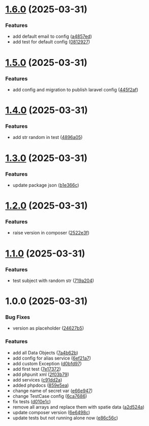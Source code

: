 # [1.6.0](https://github.com/webkult/Laravel-SMTP-Mailing/compare/v1.5.0...v1.6.0) (2025-03-31)


### Features

* add default email to config ([a4857ed](https://github.com/webkult/Laravel-SMTP-Mailing/commit/a4857ed4b987f4e3a2d0cc00367ef3e1ec04cad7))
* add test for default config ([0812927](https://github.com/webkult/Laravel-SMTP-Mailing/commit/0812927270f85e0d4eee98d2e3cf254ada0a72d0))

# [1.5.0](https://github.com/webkult/Laravel-SMTP-Mailing/compare/v1.4.0...v1.5.0) (2025-03-31)


### Features

* add config and migration to publish laravel config ([445f2af](https://github.com/webkult/Laravel-SMTP-Mailing/commit/445f2af29cacfb8b6dcb569c6857838a9c4ca181))

# [1.4.0](https://github.com/webkult/Laravel-SMTP-Mailing/compare/v1.3.0...v1.4.0) (2025-03-31)


### Features

* add str random in test ([4896a05](https://github.com/webkult/Laravel-SMTP-Mailing/commit/4896a0505b9500d9b210d9bc4b52a06ef701fcc3))

# [1.3.0](https://github.com/webkult/Laravel-SMTP-Mailing/compare/v1.2.0...v1.3.0) (2025-03-31)


### Features

* update package json ([b1e366c](https://github.com/webkult/Laravel-SMTP-Mailing/commit/b1e366c5449d03a19555c8c0ead21bcacf6cd006))

# [1.2.0](https://github.com/webkult/Laravel-SMTP-Mailing/compare/v1.1.0...v1.2.0) (2025-03-31)


### Features

* raise version in composer ([2522e3f](https://github.com/webkult/Laravel-SMTP-Mailing/commit/2522e3fe66d9d5d314fbcdab1afe4fc397945653))

# [1.1.0](https://github.com/webkult/Laravel-SMTP-Mailing/compare/v1.0.0...v1.1.0) (2025-03-31)


### Features

* test subject with random str ([719a204](https://github.com/webkult/Laravel-SMTP-Mailing/commit/719a20487b9d615b461a2ff27914fd415b87da88))

# 1.0.0 (2025-03-31)


### Bug Fixes

* version as placeholder ([24627b5](https://github.com/webkult/Laravel-SMTP-Mailing/commit/24627b5910e871b930f019a35ce2855140dac5ba))


### Features

* add all Data Objects ([7a4b62b](https://github.com/webkult/Laravel-SMTP-Mailing/commit/7a4b62b8f88aa38d53c6592c89fac377343a5917))
* add config for alias service ([6ef21a7](https://github.com/webkult/Laravel-SMTP-Mailing/commit/6ef21a7c66b00dcc68cb653aa4dbe9c1679edf04))
* add custom Exception ([d0bfd97](https://github.com/webkult/Laravel-SMTP-Mailing/commit/d0bfd970f7a989938055eb52c46cee380f5f7915))
* add first test ([7e17372](https://github.com/webkult/Laravel-SMTP-Mailing/commit/7e17372ecc5cd4c300363ae02809e79929f8873a))
* add phpunit xml ([2f03b79](https://github.com/webkult/Laravel-SMTP-Mailing/commit/2f03b79288ec6c27db080ffffcc13d3c44afa676))
* add services ([c91dd2a](https://github.com/webkult/Laravel-SMTP-Mailing/commit/c91dd2a76f318323a0cc1737bf86a2367f65af96))
* added phpdocs ([859e5ea](https://github.com/webkult/Laravel-SMTP-Mailing/commit/859e5ea2bbe0a664858d4d9afaa31a0a4613bff0))
* change name of secret var ([e66e947](https://github.com/webkult/Laravel-SMTP-Mailing/commit/e66e94750a43b04ac0701ae9bd050971061cc07c))
* change TestCase config ([6ca7686](https://github.com/webkult/Laravel-SMTP-Mailing/commit/6ca7686e58d1fb8bcf0ec1ed6975e8651e6bc279))
* fix tests ([d010e1c](https://github.com/webkult/Laravel-SMTP-Mailing/commit/d010e1cfa489d2951f5ef8451a2a6035234084f7))
* remove all arrays and replace them with spatie data ([a2d524a](https://github.com/webkult/Laravel-SMTP-Mailing/commit/a2d524acce2574a51104f913aad1d33aa97ff44c))
* update composer version ([6e6498c](https://github.com/webkult/Laravel-SMTP-Mailing/commit/6e6498c9d262d5e74996ca4535487c26f7561b41))
* update tests but not running alone now ([e86c56c](https://github.com/webkult/Laravel-SMTP-Mailing/commit/e86c56c7c6f960f2a18fa73ebaa450fd47191092))
